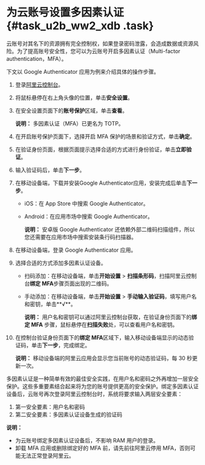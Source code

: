 # 为云账号设置多因素认证 {#task_u2b_ww2_xdb .task}

云账号对其名下的资源拥有完全控制权，如果登录密码泄露，会造成数据或资源风险。为了提高账号安全性，您可以为云账号开启多因素认证（Multi-factor authentication，MFA）。

下文以 Google Authenticator 应用为例来介绍具体的操作步骤。

1.  登录[阿里云控制台](https://homenew.console.aliyun.com/)。
2.  将鼠标悬停在右上角头像的位置，单击**安全设置**。
3.  在安全设置页面下的**账号保护**区域，单击**查看**。 

    **说明：** 多因素认证（MFA）已更名为 TOTP。

4.  在开启账号保护页面下，选择开启 MFA 保护的场景和验证方式，单击**确定**。
5.  在验证身份页面，根据页面提示选择合适的方式进行身份验证，单击**立即验证**。
6.  输入验证码后，单击**下一步**。
7.  在移动设备端，下载并安装Google Authenticator应用，安装完成后单击**下一步**。 
    -   iOS：在 App Store 中搜索 Google Authenticator。
    -   Android：在应用市场中搜索 Google Authenticator。

        **说明：** 安卓版 Google Authenticator 还依赖外部二维码扫描组件，所以您还需要在应用市场中搜索安装条行码扫描器。

8.  在移动设备端，登录 Google Authenticator 应用。
9.  选择合适的方式添加多因素认证设备。 
    -   扫码添加：在移动设备端，单击**开始设置** \> **扫描条形码**，扫描阿里云控制台**绑定 MFA**步骤页面出现的二维码。
    -   手动添加：在移动设备端，单击**开始设置** \> **手动输入验证码**，填写用户名和密钥，单击**√**。

        **说明：** 用户名和密钥可以通过阿里云控制台获取，在验证身份页面下的**绑定 MFA** 步骤，鼠标悬停在**扫描失败**处，可以查看用户名和密钥。

10. 在控制台验证身份页面下的**绑定 MFA**区域下，输入移动设备端显示的动态验证码，单击**下一步**，完成绑定。 

    **说明：** 移动设备端的阿里云应用会显示您当前账号的动态验证码，每 30 秒更新一次。


多因素认证是一种简单有效的最佳安全实践，在用户名和密码之外再增加一层安全保护。这些多重要素结合起来将为您的账号提供更高的安全保护。绑定多因素认证设备后，云账号再次登录阿里云控制台时，系统将要求输入两层安全要素：

1.  第一安全要素：用户名和密码
2.  第二安全要素：多因素认证设备生成的验证码

**说明：** 

-   为云账号绑定多因素认证设备后，不影响 RAM 用户的登录。
-   卸载 MFA 应用或删除绑定好的 MFA 前，请先前往阿里云停用 MFA，否则可能无法正常登录阿里云。

